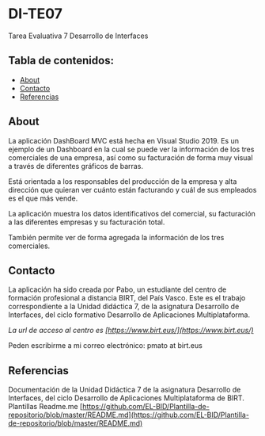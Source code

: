 # DI-TE07
Tarea Evaluativa 7 Desarrollo de Interfaces

## Tabla de contenidos:

- [About](#about)
- [Contacto](#contacto)
- [Referencias](#referencias)


## About

La aplicación DashBoard MVC está hecha en Visual Studio 2019. Es un ejemplo de un Dashboard en la cual se puede ver la información de los tres comerciales de una empresa, así como su facturación de forma muy visual a través de diferentes gráficos de barras. 

Está orientada a los responsables del producción de la empresa y alta dirección que quieran ver cuánto están facturando y cuál de sus empleados es el que más vende. 

La aplicación muestra los datos identificativos del comercial, su facturación a las diferentes empresas y su facturación total. 

También permite ver de forma agregada la información de los tres comerciales. 


## Contacto

La aplicación ha sido creada por Pabo, un estudiante del centro de formación profesional a distancia BIRT, del País Vasco. Este es el trabajo correspondiente a la Unidad didáctica 7, de la asignatura Desarrollo de Interfaces, del ciclo formativo Desarrollo de Aplicaciones Multiplataforma. 

*La url de acceso al centro es [https://www.birt.eus/](https://www.birt.eus/)*

Peden escribirme a mi correo electrónico: pmato at birt.eus

## Referencias

Documentación de la Unidad Didáctica 7 de la asignatura Desarrollo de Interfaces, del ciclo Desarrollo de Aplicaciones Multiplataforma de BIRT.
Plantillas Readme.me [https://github.com/EL-BID/Plantilla-de-repositorio/blob/master/README.md](https://github.com/EL-BID/Plantilla-de-repositorio/blob/master/README.md)


